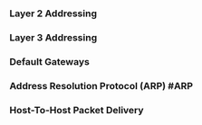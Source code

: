 ### Layer 2 Addressing


### Layer 3 Addressing


### Default Gateways


### Address Resolution Protocol (ARP) #ARP 



### Host-To-Host Packet Delivery




